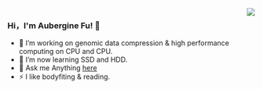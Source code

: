 <img align="right" src="https://github-readme-stats.vercel.app/api?username=GenomicBank&show_icons=true&icon_color=CE1D2D&text_color=718096&bg_color=00000000&hide_title=true&hide_border=true" />

### Hi，I'm Aubergine Fu! 👋

- 🔭 I’m working on genomic data compression & high performance computing on CPU and CPU.
- 🌱 I’m now learning SSD and HDD.
- 💬 Ask me Anything [here](https://github.com/GeneStorage/GeneStorage/issues)
- ⚡ I like bodyfiting & reading.
